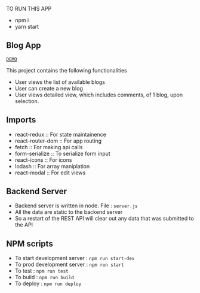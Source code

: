 TO RUN THIS APP
- npm i
- yarn start

## Blog App 

[`DEMO`](http://bharat-blog-app-using-react-redux.mybluemix.net)

This project contains the following functionalities
- User views the list of available blogs
- User can create a new blog
- User views detailed view, which includes comments, of 1 blog, upon selection. 

## Imports
- react-redux :: For state maintainence 
- react-router-dom :: For app routing
- fetch :: For making api calls
- form-serialize :: To serialize form input
- react-icons :: For icons
- lodash :: For array maniplation
- react-modal :: For edit views

## Backend Server
  - Backend server is written in node. File : `server.js`
  - All the data are static to the backend server
  - So a restart of the REST API will clear out any data that was submitted to the API

## NPM scripts
  - To start development server : `npm run start-dev`
  - To prod development server : `npm run start`
  - To test : `npm run test`
  - To build : `npm run build`
  - To deploy : `npm run deploy`
